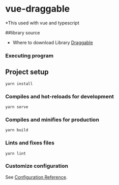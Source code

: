 # vue-draggable
*This used with vue and typescript 

##library source
* Where to download Library
[Draggable](https://sortablejs.github.io/vue.draggable.next/#/two-lists)

### Executing program
## Project setup

```
yarn install
```

### Compiles and hot-reloads for development
```
yarn serve
```

### Compiles and minifies for production
```
yarn build
```

### Lints and fixes files
```
yarn lint
```

### Customize configuration
See [Configuration Reference](https://cli.vuejs.org/config/).
